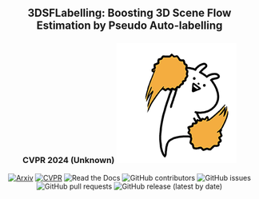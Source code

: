 <div align="center">    

## 3DSFLabelling: Boosting 3D Scene Flow Estimation by Pseudo Auto-labelling
### CVPR 2024 (Unknown)  ![Celebration](images/celebration.gif)

[![Arxiv](http://img.shields.io/badge/Arxiv-2402.10668-B31B1B.svg)](https://arxiv.org/abs/2302.10668)
[![CVPR](http://img.shields.io/badge/CVPR-2024-4b44ce.svg)](https://arxiv.org/abs/2302.10668)
![Read the Docs](https://img.shields.io/readthedocs/<project-name>)
![GitHub contributors](https://img.shields.io/github/contributors/<username>/<repository>)
![GitHub issues](https://img.shields.io/github/issues-raw/<username>/<repository>)
![GitHub pull requests](https://img.shields.io/github/issues-pr/<username>/<repository>)
![GitHub release (latest by date)](https://img.shields.io/github/v/release/<username>/<repository>)
</div>
